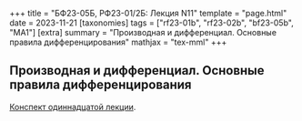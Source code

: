 +++
title = "БФ23-05Б, РФ23-01/2Б: Лекция N11"
template = "page.html"
date = 2023-11-21
[taxonomies]
tags = ["rf23-01b", "rf23-02b", "bf23-05b", "MA1"]
[extra]
summary = "Производная и дифференциал. Основные правила дифференцирования"
mathjax = "tex-mml"
+++

<!-- more -->

## Производная и дифференциал. Основные правила дифференцирования

[Конспект одиннадцатой лекции](/MA1_Lecture_11.pdf). 